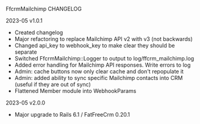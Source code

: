 FfcrmMailchimp CHANGELOG

2023-05 v1.0.1

- Created changelog
- Major refactoring to replace Mailchimp API v2 with v3 (not backwards)
- Changed api_key to webhook_key to make clear they should be separate
- Switched FfcrmMailchimp::Logger to output to log/ffcrm_mailchimp.log
- Added error handling for Mailchimp API responses. Write errors to log
- Admin: cache buttons now only clear cache and don't repopulate it
- Admin: added ability to sync specific Mailchimp contacts into CRM (useful if they are out of sync)
- Flattened Member module into WebhookParams

2023-05 v2.0.0
- Major upgrade to Rails 6.1 / FatFreeCrm 0.20.1